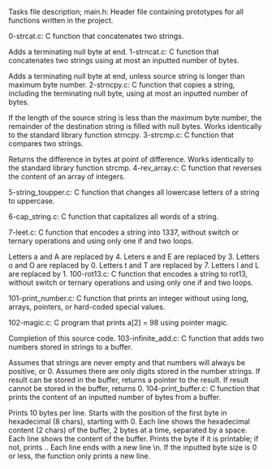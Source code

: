 Tasks file description;
main.h: Header file containing prototypes for all functions written in the project.

0-strcat.c: C function that concatenates two strings.

Adds a terminating null byte at end.
1-strncat.c: C function that concatenates two strings using at most an inputted number of bytes.

Adds a terminating null byte at end, unless source string is longer than maximum byte number.
2-strncpy.c: C function that copies a string, including the terminating null byte, using at most an inputted number of bytes.

If the length of the source string is less than the maximum byte number, the remainder of the destination string is filled with null bytes.
Works identically to the standard library function strncpy.
3-strcmp.c: C function that compares two strings.

Returns the difference in bytes at point of difference.
Works identically to the standard library function strcmp.
4-rev_array.c: C function that reverses the content of an array of integers.

5-string_toupper.c: C function that changes all lowercase letters of a string to uppercase.

6-cap_string.c: C function that capitalizes all words of a string.

7-leet.c: C function that encodes a string into 1337, without switch or ternary operations and using only one if and two loops.

Letters a and A are replaced by 4.
Leters e and E are replaced by 3.
Letters o and O are replaced by 0.
Letters t and T are replaced by 7.
Letters l and L are replaced by 1.
100-rot13.c: C function that encodes a string to rot13, without switch or ternary operations and using only one if and two loops.

101-print_number.c: C function that prints an integer without using long, arrays, pointers, or hard-coded special values.

102-magic.c: C program that prints a[2] = 98 using pointer magic.

Completion of this source code.
103-infinite_add.c: C function that adds two numbers stored in strings to a buffer.

Assumes that strings are never empty and that numbers will always be positive, or 0.
Assumes there are only digits stored in the number strings.
If result can be stored in the buffer, returns a pointer to the result.
If result cannot be stored in the buffer, returns 0.
104-print_buffer.c: C function that prints the content of an inputted number of bytes from a buffer.

Prints 10 bytes per line.
Starts with the position of the first byte in hexadecimal (8 chars), starting with 0.
Each line shows the hexadecimal content (2 chars) of the buffer, 2 bytes at a time, separated by a space.
Each line shows the content of the buffer. Prints the byte if it is printable; if not, prints ..
Each line ends with a new line \n.
If the inputted byte size is 0 or less, the function only prints a new line.
